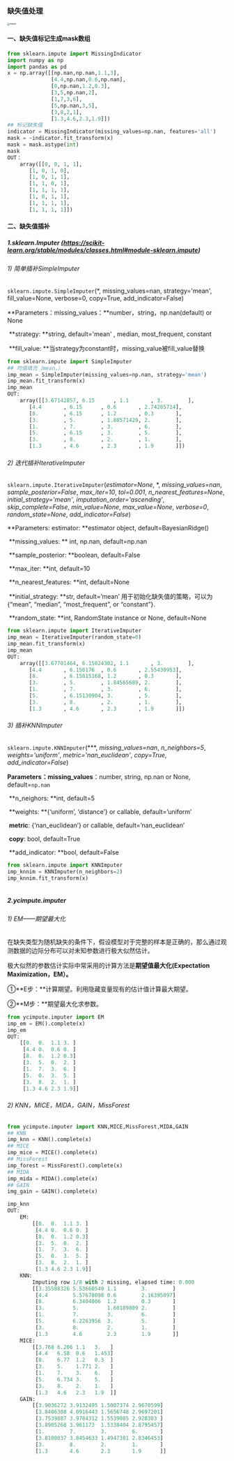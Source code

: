 ### 缺失值处理

<img src="D:\Learning Notes\Deep Learning\impute.png" alt="impute" style="zoom:33%;" />

#### 一、缺失值标记生成mask数组

```python
from sklearn.impute import MissingIndicator
import numpy as np
import pandas as pd
x = np.array([[np.nan,np.nan,1.1,3],
              [4.4,np.nan,0.6,np.nan],
              [8,np.nan,1.2,0.3],
              [3,5,np.nan,2],
              [1,7,3,6],
              [5,np.nan,3,5],
              [3,8,2,1],
              [1.3,4.6,2.3,1.9]])
## 标记缺失值
indicator = MissingIndicator(missing_values=np.nan, features='all')
mask = ~indicator.fit_transform(x)
mask = mask.astype(int)
mask
OUT：
	array([[0, 0, 1, 1],
       [1, 0, 1, 0],
       [1, 0, 1, 1],
       [1, 1, 0, 1],
       [1, 1, 1, 1],
       [1, 0, 1, 1],
       [1, 1, 1, 1],
       [1, 1, 1, 1]])
```

#### 二、缺失值插补

##### 1.sklearn.Imputer  (https://scikit-learn.org/stable/modules/classes.html#module-sklearn.impute)

###### 1)  简单插补SimpleImputer

`sklearn.impute.SimpleImputer`(*, missing_values=nan, strategy='mean', fill_value=None, verbose=0, copy=True, add_indicator=False)

**Parameters：missing_values：**number，string，np.nan(default) or None

​						 **strategy:  **string, default='mean' , median, most_frequent, constant

​                          **fill_value:  **当strategy为constant时，missing_value被fill_value替换

```python
from sklearn.impute import SimpleImputer
## 均值填充（mean，）
imp_mean = SimpleImputer(missing_values=np.nan, strategy='mean')
imp_mean.fit_transform(x)
imp_mean
OUT:
    array([[3.67142857, 6.15      , 1.1       , 3.        ],
       [4.4       , 6.15      , 0.6       , 2.74285714],
       [8.        , 6.15      , 1.2       , 0.3       ],
       [3.        , 5.        , 1.88571429, 2.        ],
       [1.        , 7.        , 3.        , 6.        ],
       [5.        , 6.15      , 3.        , 5.        ],
       [3.        , 8.        , 2.        , 1.        ],
       [1.3       , 4.6       , 2.3       , 1.9       ]])
```

###### 2) 迭代插补IterativeImputer

`sklearn.impute.IterativeImputer`(*estimator=None*, *, *missing_values=nan*, *sample_posterior=False*, *max_iter=10*, *tol=0.001*, *n_nearest_features=None*, *initial_strategy='mean'*, *imputation_order='ascending'*, *skip_complete=False*, *min_value=None*, *max_value=None*, *verbose=0*, *random_state=None*, *add_indicator=False*)

**Parameters: estimator: **estimator object, default=BayesianRidge()

​						 **missing_values: ** int, np.nan, default=np.nan

​						 **sample_posterior: **boolean, default=False

​						 **max_iter: **int, default=10

​						 **n_nearest_features: **int, default=None

​						**initial_strategy: **str, default=’mean’  用于初始化缺失值的策略，可以为{“mean”, “median”, 														“most_frequent”, or “constant”}.		

​						**random_state: **int, RandomState instance or None, default=None

```python
from sklearn.impute import IterativeImputer
imp_mean = IterativeImputer(random_state=0)
imp_mean.fit_transform(x)
imp_mean
OUT:
    array([[3.67701464, 6.15024302, 1.1       , 3.        ],
       [4.4       , 6.150176  , 0.6       , 2.55430953],
       [8.        , 6.15015168, 1.2       , 0.3       ],
       [3.        , 5.        , 1.84565689, 2.        ],
       [1.        , 7.        , 3.        , 6.        ],
       [5.        , 6.15130904, 3.        , 5.        ],
       [3.        , 8.        , 2.        , 1.        ],
       [1.3       , 4.6       , 2.3       , 1.9       ]])
```

###### 3) 插补KNNImputer

`sklearn.impute.KNNImputer`(***, *missing_values=nan*, *n_neighbors=5*, *weights='uniform'*, *metric='nan_euclidean'*, *copy=True*, *add_indicator=False*)

**Parameters：missing_values**：number, string, np.nan or None, default=`np.nan`

​						  **n_neighors: **int, default=5

​					 	 **weights:  **{‘uniform’, ‘distance’} or callable, default=’uniform’

​						  **metric**: {‘nan_euclidean’} or callable, default=’nan_euclidean’

​				 	     **copy**: bool, default=True

​						 **add_indicator: **bool, default=False

```python
from sklearn.impute import KNNImputer
imp_knnim = KNNImputer(n_neighbors=2)
imp_knnim.fit_transform(x)
    
```



##### 2.ycimpute.imputer

######   1) EM——期望最大化

在缺失类型为随机缺失的条件下，假设模型对于完整的样本是正确的，那么通过观测数据的边际分布可以对未知参数进行极大似然估计。

极大似然的参数估计实际中常采用的计算方法是**期望值最大化(Expectation Maximization，EM）。**

①**E步：**计算期望。利用隐藏变量现有的估计值计算最大期望。

②**M步：**期望最大化求参数。

```python
from ycimpute.imputer import EM
imp_em = EM().complete(x)
imp_em
OUT: 
    [[0.  0.  1.1 3. ]
     [4.4 0.  0.6 0. ]
     [8.  0.  1.2 0.3]
     [3.  5.  0.  2. ]
     [1.  7.  3.  6. ]
     [5.  0.  3.  5. ]
     [3.  8.  2.  1. ]
     [1.3 4.6 2.3 1.9]]
```

######   2) KNN，MICE，MIDA，GAIN，MissForest

```python
from ycimpute.imputer import KNN,MICE,MissForest,MIDA,GAIN
## KNN
imp_knn = KNN().complete(x)
## MICE
imp_mice = MICE().complete(x)
## MissForest
imp_forest = MissForest().complete(x)
## MIDA
imp_mida = MIDA().complete(x)
## GAIN
img_gain = GAIN().complete(x)

imp_knn
OUT:
    EM: 
        [[0.  0.  1.1 3. ]
         [4.4 0.  0.6 0. ]
         [8.  0.  1.2 0.3]
         [3.  5.  0.  2. ]
         [1.  7.  3.  6. ]
         [5.  0.  3.  5. ]
         [3.  8.  2.  1. ]
         [1.3 4.6 2.3 1.9]]
	KNN: 
        Imputing row 1/8 with 2 missing, elapsed time: 0.000
        [[3.35588326 5.53660549 1.1        3.        ]
         [4.4        5.57678098 0.6        2.16395097]
         [8.         6.3404006  1.2        0.3       ]
         [3.         5.         1.60189809 2.        ]
         [1.         7.         3.         6.        ]
         [5.         6.2263956  3.         5.        ]
         [3.         8.         2.         1.        ]
         [1.3        4.6        2.3        1.9       ]]
    MICE: 
        [[3.768 6.206 1.1   3.   ]
         [4.4   6.58  0.6   1.453]
         [8.    6.77  1.2   0.3  ]
         [3.    5.    1.771 2.   ]
         [1.    7.    3.    6.   ]
         [5.    6.734 3.    5.   ]
         [3.    8.    2.    1.   ]
         [1.3   4.6   2.3   1.9  ]]
    GAIN: 
       	[[3.9036272 3.9132495 1.5007374 2.9670599]
         [3.8406308 4.0916443 1.5656748 2.9697201]
         [3.7539887 3.9784312 1.5539085 2.928303 ]
         [3.8905268 3.961173  1.5338404 2.8795457]
         [1.        7.        3.        6.       ]
         [3.8108037 3.8454633 1.4947381 2.8346453]
         [3.        8.        2.        1.       ]
         [1.3       4.6       2.3       1.9      ]]

```



